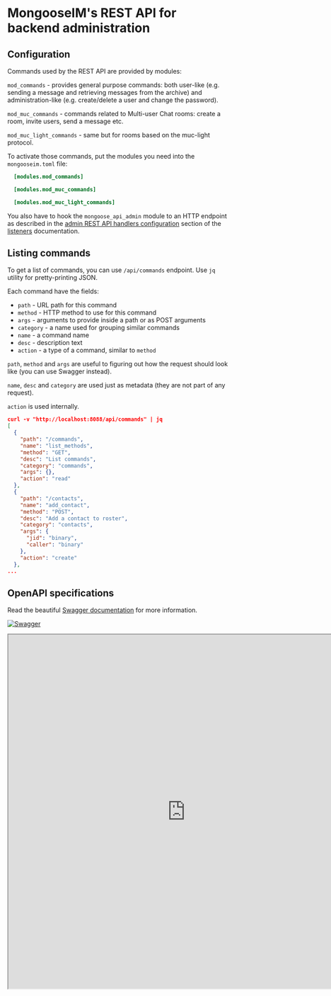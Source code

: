 # MongooseIM's REST API for backend administration

## Configuration

Commands used by the REST API are provided by modules:

`mod_commands` - provides general purpose commands: both user-like (e.g. sending a message and retrieving messages from the archive) and administration-like (e.g. create/delete a user and change the password).

`mod_muc_commands` - commands related to Multi-user Chat rooms: create a room, invite users, send a message etc.

`mod_muc_light_commands` - same but for rooms based on the muc-light protocol.

To activate those commands, put the modules you need into the `mongooseim.toml` file:

```toml
  [modules.mod_commands]

  [modules.mod_muc_commands]

  [modules.mod_muc_light_commands]

```

You also have to hook the `mongoose_api_admin` module to an HTTP endpoint as described
in the [admin REST API handlers configuration](../configuration/listen.md#handler-types-rest-api-admin-mongoose_api_admin)
section of the [listeners](../configuration/listen.md) documentation.

## Listing commands

To get a list of commands, you can use `/api/commands` endpoint.
Use `jq` utility for pretty-printing JSON.

Each command have the fields:

- `path` - URL path for this command
- `method` - HTTP method to use for this command
- `args` - arguments to provide inside a path or as POST arguments
- `category` - a name used for grouping similar commands
- `name` - a command name
- `desc` - description text
- `action` - a type of a command, similar to `method`

`path`, `method` and `args` are useful to figuring out how the request should
look like (you can use Swagger instead).

`name`, `desc` and `category` are used just as metadata (they are not part of
any request).

`action` is used internally.

```json
curl -v "http://localhost:8088/api/commands" | jq
[
  {
    "path": "/commands",
    "name": "list_methods",
    "method": "GET",
    "desc": "List commands",
    "category": "commands",
    "args": {},
    "action": "read"
  },
  {
    "path": "/contacts",
    "name": "add_contact",
    "method": "POST",
    "desc": "Add a contact to roster",
    "category": "contacts",
    "args": {
      "jid": "binary",
      "caller": "binary"
    },
    "action": "create"
  },
...
```


## OpenAPI specifications

Read the beautiful [Swagger documentation](https://esl.github.io/MongooseDocs/latest/swagger/index.html) for more information.

[![Swagger](https://nordicapis.com/wp-content/uploads/swagger-Top-Specification-Formats-for-REST-APIs-nordic-apis-sandoval-e1441412425742-300x170.png)](https://esl.github.io/MongooseDocs/latest/swagger/index.html)

<iframe src="https://esl.github.io/MongooseDocs/latest/swagger/index.html"
height="800" width="800" id="swagger-ui-iframe"></iframe>

<script>

$(document).ready(function() {
  if (window.location.host.match("github")){
    path = window.location.pathname.match("(.*)/rest-api/Administration-backend")[1]
    url = window.location.protocol + "//" + window.location.hostname
    finalURL = url + path + "/swagger/index.html"
    $('a[href$="swagger/index.html"]').attr('href', finalURL)
    $('#swagger-ui-iframe').attr('src', finalURL)
  }
})

</script>
